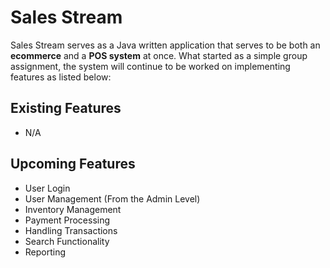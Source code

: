 # Sales Stream
Sales Stream serves as a Java written application that serves to be both an **ecommerce** and a **POS system** at once. What started as a simple group assignment, the system will continue to be worked on implementing features as listed below:

## Existing Features
- N/A

## Upcoming Features
- User Login
- User Management (From the Admin Level)
- Inventory Management
- Payment Processing
- Handling Transactions
- Search Functionality
- Reporting